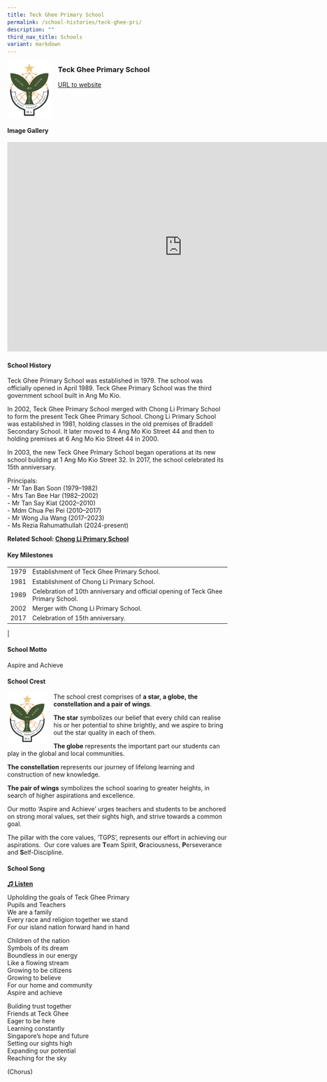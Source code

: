 ```yaml
---
title: Teck Ghee Primary School
permalink: /school-histories/teck-ghee-pri/
description: ""
third_nav_title: Schools
variant: markdown
---
```

<img align="left" style="width:20%;margin-right:15px;" src="/images/teckgheepri1.png">

### **Teck Ghee Primary School**
[URL to website](https://teckgheepri.moe.edu.sg/) 

<br clear="left">

#### **Image Gallery**
<iframe src="https://docs.google.com/presentation/d/e/2PACX-1vSjmykhLkHzVcvMuyudkXnrAkHnJD6Tn3_gz-hIXITKSTQYzwZItOi5nmQlLn9Xay-_PnEGsIWh3Lpd/embed?start=false&amp;loop=true&amp;delayms=5000" frameborder="0" width="800" height="479" allowfullscreen="true"></iframe>


#### **School History**
Teck Ghee Primary School was established in 1979. The school was officially opened in April 1989. Teck Ghee Primary School was the third government school built in Ang Mo Kio.

In 2002, Teck Ghee Primary School merged with Chong Li Primary School to form the present Teck Ghee Primary School. Chong Li Primary School was established in 1981, holding classes in the old premises of Braddell Secondary School. It later moved to 4 Ang Mo Kio Street 44 and then to holding premises at 6 Ang Mo Kio Street 44 in 2000.

In 2003, the new Teck Ghee Primary School began operations at its new school building at 1 Ang Mo Kio Street 32. In 2017, the school celebrated its 15th anniversary.&nbsp;

Principals:<br>
\- Mr Tan Ban Soon (1979–1982)<br>
\- Mrs Tan Bee Har (1982–2002)<br>
\- Mr Tan Say Kiat (2002–2010)<br>
\- Mdm Chua Pei Pei (2010–2017)<br>
\- Mr Wong Jia Wang (2017–2023)<br>
\- Ms Rezia Rahumathullah (2024-present)

**Related School: [Chong Li Primary School](/school-histories/chong-li-pri/)**

#### **Key Milestones**

|  |  |
|:---:|---|
| 1979 | Establishment of Teck Ghee Primary School. |
| 1981 | Establishment of Chong Li Primary School. |
| 1989 | Celebration of 10th anniversary and official opening of Teck Ghee Primary School. |
| 2002 | Merger with Chong Li Primary School. |
| 2017 | Celebration of 15th anniversary. |
|

#### **School Motto**
Aspire and Achieve

#### **School Crest**
<img align="left" style="width:18%;margin-right:15px;" src="/images/teckgheepri1.png">

The school crest comprises of&nbsp;**a star,&nbsp;a globe,&nbsp;the constellation&nbsp;and&nbsp;a pair of wings**.

**The star**&nbsp;symbolizes our belief that every child can realise his or her potential to shine brightly, and we aspire to bring out the star quality in each of them.

**The globe**&nbsp;represents the important part our students can play in the global and local communities.

**The constellation**&nbsp;represents our journey of lifelong learning and construction of new knowledge.

**The pair of wings**&nbsp;symbolizes the school soaring to greater heights, in search of higher aspirations and excellence.

Our motto ‘Aspire and Achieve’ urges teachers and students to be anchored on strong moral values, set their sights high, and strive towards a common goal.

The pillar with the core values, ‘TGPS’, represents our effort in achieving our aspirations.&nbsp; Our core values are&nbsp;**T**eam Spirit,&nbsp;**G**raciousness,&nbsp;**P**erseverance and&nbsp;**S**elf-Discipline.

#### **School Song**
<a target="_blank" href="https://drive.google.com/file/d/1kqkroT4R5UjyB9At6XvizDyVRb1NDFIY/view?usp=share_link">**♫ Listen**</a>

Upholding the goals of Teck Ghee Primary<br>
Pupils and Teachers<br>
We are a family<br>
Every race and religion together we stand<br>
For our island nation forward hand in hand

Children of the nation<br>
Symbols of its dream<br>
Boundless in our energy<br>
Like a flowing stream<br>
Growing to be citizens<br>
Growing to believe<br>
For our home and community<br>
Aspire and achieve

Building trust together<br>
Friends at Teck Ghee<br>
Eager to be here<br>
Learning constantly<br>
Singapore’s hope and future<br>
Setting our sights high<br>
Expanding our potential<br>
Reaching for the sky

(Chorus)